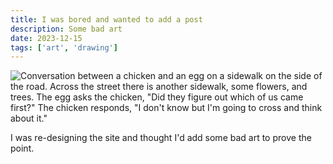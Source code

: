 ```yaml
---
title: I was bored and wanted to add a post
description: Some bad art
date: 2023-12-15
tags: ['art', 'drawing']
---
```

![Conversation between a chicken and an egg on a sidewalk on the side of the road. Across the street there is another sidewalk, some flowers, and trees. The egg asks the chicken, "Did they figure out which of us came first?" The chicken responds, "I don't know but I'm going to cross and think about it."](/assets/images/chicken.png)

I was re-designing the site and thought I'd add some bad art to prove the point.
